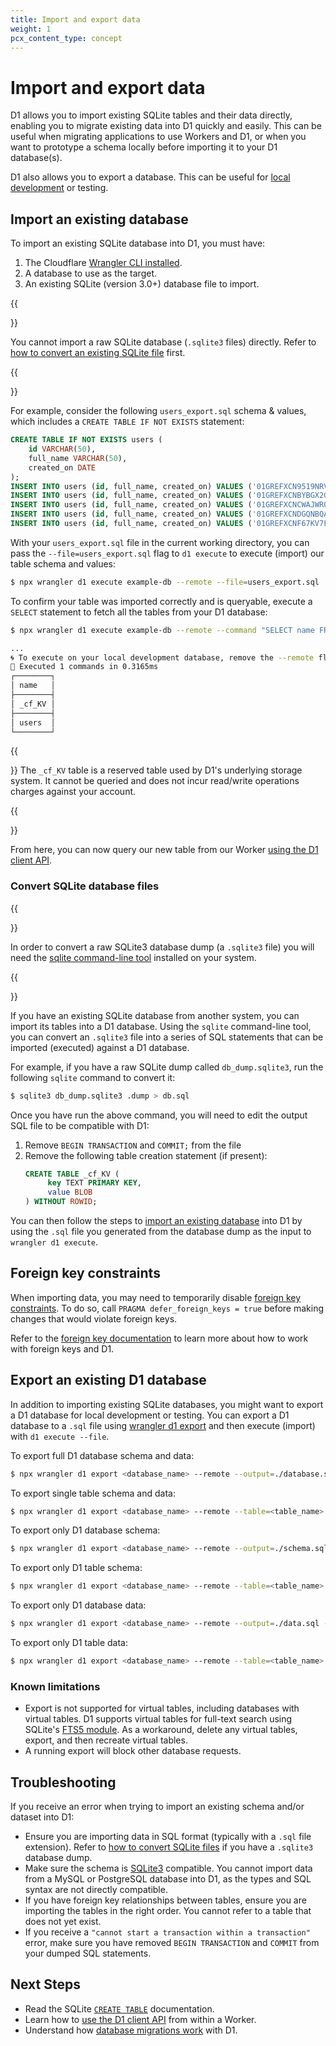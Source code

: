 ```yaml
---
title: Import and export data
weight: 1
pcx_content_type: concept
---
```


# Import and export data

D1 allows you to import existing SQLite tables and their data directly, enabling you to migrate existing data into D1 quickly and easily. This can be useful when migrating applications to use Workers and D1, or when you want to prototype a schema locally before importing it to your D1 database(s).

D1 also allows you to export a database. This can be useful for [local development](/d1/build-with-d1/local-development/) or testing.

## Import an existing database

To import an existing SQLite database into D1, you must have:

1. The Cloudflare [Wrangler CLI installed](/workers/wrangler/install-and-update/).
2. A database to use as the target.
3. An existing SQLite (version 3.0+) database file to import.

{{<Aside type="note">}}

You cannot import a raw SQLite database (`.sqlite3` files) directly. Refer to [how to convert an existing SQLite file](#convert-sqlite-database-files) first.

{{</Aside>}}

For example, consider the following `users_export.sql` schema & values, which includes a `CREATE TABLE IF NOT EXISTS` statement:

```sql
CREATE TABLE IF NOT EXISTS users (
	id VARCHAR(50),
	full_name VARCHAR(50),
	created_on DATE
);
INSERT INTO users (id, full_name, created_on) VALUES ('01GREFXCN9519NRVXWTPG0V0BF', 'Catlaina Harbar', '2022-08-20 05:39:52');
INSERT INTO users (id, full_name, created_on) VALUES ('01GREFXCNBYBGX2GC6ZGY9FMP4', 'Hube Bilverstone', '2022-12-15 21:56:13');
INSERT INTO users (id, full_name, created_on) VALUES ('01GREFXCNCWAJWRQWC2863MYW4', 'Christin Moss', '2022-07-28 04:13:37');
INSERT INTO users (id, full_name, created_on) VALUES ('01GREFXCNDGQNBQAJG1AP0TYXZ', 'Vlad Koche', '2022-11-29 17:40:57');
INSERT INTO users (id, full_name, created_on) VALUES ('01GREFXCNF67KV7FPPSEJVJMEW', 'Riane Zamora', '2022-12-24 06:49:04');
```

With your `users_export.sql` file in the current working directory, you can pass the `--file=users_export.sql` flag to `d1 execute` to execute (import) our table schema and values:

```sh
$ npx wrangler d1 execute example-db --remote --file=users_export.sql
```

To confirm your table was imported correctly and is queryable, execute a `SELECT` statement to fetch all the tables from your D1 database:

```sh
$ npx wrangler d1 execute example-db --remote --command "SELECT name FROM sqlite_schema WHERE type='table' ORDER BY name;"

...
🌀 To execute on your local development database, remove the --remote flag from your wrangler command.
🚣 Executed 1 commands in 0.3165ms
┌────────┐
│ name   │
├────────┤
│ _cf_KV │
├────────┤
│ users  │
└────────┘
```

{{<Aside type="note">}}
The `_cf_KV` table is a reserved table used by D1's underlying storage system. It cannot be queried and does not incur read/write operations charges against your account.

{{</Aside>}}

From here, you can now query our new table from our Worker [using the D1 client API](/d1/build-with-d1/d1-client-api/).

### Convert SQLite database files

{{<Aside type="note">}}

In order to convert a raw SQLite3 database dump (a `.sqlite3` file) you will need the [sqlite command-line tool](https://sqlite.org/cli.html) installed on your system.

{{</Aside>}}

If you have an existing SQLite database from another system, you can import its tables into a D1 database. Using the `sqlite` command-line tool, you can convert an `.sqlite3` file into a series of SQL statements that can be imported (executed) against a D1 database.

For example, if you have a raw SQLite dump called `db_dump.sqlite3`, run the following `sqlite` command to convert it:

```sh
$ sqlite3 db_dump.sqlite3 .dump > db.sql
```

Once you have run the above command, you will need to edit the output SQL file to be compatible with D1:

1. Remove `BEGIN TRANSACTION` and `COMMIT;` from the file
2. Remove the following table creation statement (if present):
   ```sql
   CREATE TABLE _cf_KV (
		key TEXT PRIMARY KEY,
		value BLOB
   ) WITHOUT ROWID;
   ```

You can then follow the steps to [import an existing database](#import-an-existing-database) into D1 by using the `.sql` file you generated from the database dump as the input to `wrangler d1 execute`.

## Foreign key constraints

When importing data, you may need to temporarily disable [foreign key constraints](/d1/build-with-d1/foreign-keys/). To do so, call `PRAGMA defer_foreign_keys = true` before making changes that would violate foreign keys.

Refer to the [foreign key documentation](/d1/build-with-d1/foreign-keys/) to learn more about how to work with foreign keys and D1.


## Export an existing D1 database

In addition to importing existing SQLite databases, you might want to export a D1 database for local development or testing. You can export a D1 database to a `.sql` file using [wrangler d1 export](/workers/wrangler/commands/#export) and then execute (import) with `d1 execute --file`.

To export full D1 database schema and data:
```sh
$ npx wrangler d1 export <database_name> --remote --output=./database.sql
```

To export single table schema and data:
```sh
$ npx wrangler d1 export <database_name> --remote --table=<table_name> --output=./table.sql
```

To export only D1 database schema:
```sh
$ npx wrangler d1 export <database_name> --remote --output=./schema.sql --no-data
```

To export only D1 table schema:
```sh
$ npx wrangler d1 export <database_name> --remote --table=<table_name> --output=./schema.sql --no-data
```

To export only D1 database data:
```sh
$ npx wrangler d1 export <database_name> --remote --output=./data.sql --no-schema
```

To export only D1 table data:
```sh
$ npx wrangler d1 export <database_name> --remote --table=<table_name> --output=./data.sql --no-schema
```

### Known limitations

- Export is not supported for virtual tables, including databases with virtual tables. D1 supports virtual tables for full-text search using SQLite's [FTS5 module](https://www.sqlite.org/fts5.html). As a workaround, delete any virtual tables, export, and then recreate virtual tables.
- A running export will block other database requests.

## Troubleshooting

If you receive an error when trying to import an existing schema and/or dataset into D1:

- Ensure you are importing data in SQL format (typically with a `.sql` file extension). Refer to [how to convert SQLite files](#convert-sqlite-database-files) if you have a `.sqlite3` database dump.
- Make sure the schema is [SQLite3](https://www.sqlite.org/docs.html) compatible. You cannot import data from a MySQL or PostgreSQL database into D1, as the types and SQL syntax are not directly compatible.
- If you have foreign key relationships between tables, ensure you are importing the tables in the right order. You cannot refer to a table that does not yet exist.
- If you receive a `"cannot start a transaction within a transaction"` error, make sure you have removed `BEGIN TRANSACTION` and `COMMIT` from your dumped SQL statements.

## Next Steps

* Read the SQLite [`CREATE TABLE`](https://www.sqlite.org/lang_createtable.html) documentation.
* Learn how to [use the D1 client API](/d1/build-with-d1/d1-client-api/) from within a Worker.
* Understand how [database migrations work](/d1/reference/migrations/) with D1.
